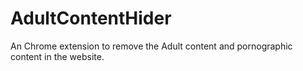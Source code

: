 # AdultContentHider
An Chrome extension to remove the Adult content and pornographic content in the website.
